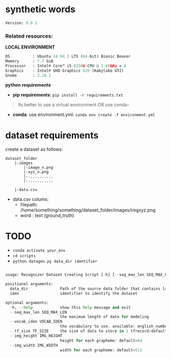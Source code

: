 
# synthetic words

```python
Version: 0.0.1     
```
### **Related resources**:


**LOCAL ENVIRONMENT**  
```python
OS          : Ubuntu 18.04.3 LTS (64-bit) Bionic Beaver        
Memory      : 7.7 GiB  
Processor   : Intel® Core™ i5-8250U CPU @ 1.60GHz × 8    
Graphics    : Intel® UHD Graphics 620 (Kabylake GT2)  
Gnome       : 3.28.2  
```

**python requirements**
* **pip requirements**: ```pip install -r requirements.txt``` 
> Its better to use a virtual environment 
OR use conda-
* **conda**: use environment.yml: ```conda env create -f environment.yml```


# dataset requirements

create a dataset as follows:
 
```
dataset_folder
    |-images
        |-image_n.png
        |-xyz_n.png
        |-...........
        |-...........

    |-data.csv

```
* data.csv colums:
    * filepath: /home/something/something/dataset_folder/images/imgxyz.png
    * word    : text (ground_truth)


# TODO
- ```conda activate your_env```
- ```cd scripts```
- ```python datagen.py data_dir identifier```

```python

usage: Recognizer Dataset Creating Script [-h] [--seq_max_len SEQ_MAX_LEN] [--vocab_iden VOCAB_IDEN] [--tf_size TF_SIZE] [--img_height IMG_HEIGHT] [--img_width IMG_WIDTH] data_dir iden

positional arguments:
  data_dir              Path of the source data folder that contains langauge datasets
  iden                  identifier to identify the dataset

optional arguments:
  -h, --help            show this help message and exit
  --seq_max_len SEQ_MAX_LEN
                        the maximum length of data for modeling
  --vocab_iden VOCAB_IDEN
                        the vocabulary to use. available: english_numbers,bangla_numbers,english_all,bangla_all
  --tf_size TF_SIZE     the size of data to store in 1 tfrecord:default=128
  --img_height IMG_HEIGHT
                        height for each grapheme: default=64
  --img_width IMG_WIDTH
                        width for each grapheme: default=512

```

